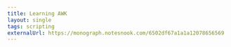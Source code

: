 ```yaml
---
title: Learning AWK
layout: single
tags: scripting
externalUrl: https://monograph.notesnook.com/6502df67a1a1a12078656569
---
```


